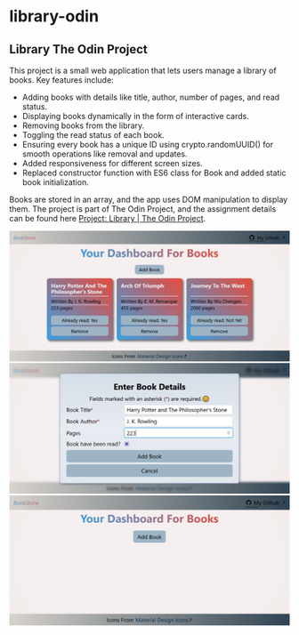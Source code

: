 # library-odin

## Library The Odin Project

This project is a small web application that lets users manage a library of books. Key features include:

- Adding books with details like title, author, number of pages, and read status.
- Displaying books dynamically in the form of interactive cards.
- Removing books from the library.
- Toggling the read status of each book.
- Ensuring every book has a unique ID using crypto.randomUUID() for smooth operations like removal and updates.
- Added responsiveness for different screen sizes.
- Replaced constructor function with ES6 class for Book and added static book initialization.

Books are stored in an array, and the app uses DOM manipulation to display them. The project is part of The Odin Project, and the assignment details can be found here [Project: Library | The Odin Project](https://www.theodinproject.com/lessons/node-path-javascript-library).

![Library App Screenshot](./assets/library-the-odin-project1.png)
![Library App Screenshot](./assets/library-the-odin-project2.png)
![Library App Screenshot](./assets/library-the-odin-project3.png)
